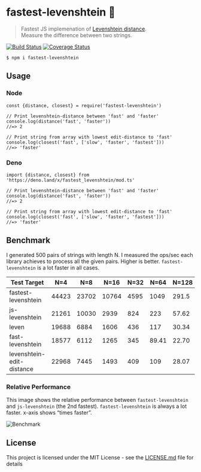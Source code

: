 fastest-levenshtein :rocket:
============================

> Fastest JS implemenation of [Levenshtein distance](https://en.wikipedia.org/wiki/Levenshtein_distance).  
> Measure the difference between two strings.

[![Build Status](https://travis-ci.org/ka-weihe/node-levenshtein.svg?branch=master)](https://travis-ci.org/ka-weihe/node-levenshtein) [![Coverage Status](https://coveralls.io/repos/github/ka-weihe/node-levenshtein/badge.svg?branch=master)](https://coveralls.io/github/ka-weihe/node-levenshtein?branch=master)

    $ npm i fastest-levenshtein

Usage
-----

### Node

    const {distance, closest} = require('fastest-levenshtein')

    // Print levenshtein-distance between 'fast' and 'faster' 
    console.log(distance('fast', 'faster'))
    //=> 2

    // Print string from array with lowest edit-distance to 'fast'
    console.log(closest('fast', ['slow', 'faster', 'fastest']))
    //=> 'faster'

### Deno

    import {distance, closest} from 'https://deno.land/x/fastest_levenshtein/mod.ts'

    // Print levenshtein-distance between 'fast' and 'faster' 
    console.log(distance('fast', 'faster'))
    //=> 2

    // Print string from array with lowest edit-distance to 'fast'
    console.log(closest('fast', ['slow', 'faster', 'fastest']))
    //=> 'faster'

Benchmark
---------

I generated 500 pairs of strings with length N. I measured the ops/sec each library achieves to process all the given pairs. Higher is better. `fastest-levenshtein` is a lot faster in all cases.

<table><thead><tr class="header"><th>Test Target</th><th>N=4</th><th>N=8</th><th>N=16</th><th>N=32</th><th>N=64</th><th>N=128</th><th>N=256</th><th>N=512</th><th>N=1024</th></tr></thead><tbody><tr class="odd"><td>fastest-levenshtein</td><td>44423</td><td>23702</td><td>10764</td><td>4595</td><td>1049</td><td>291.5</td><td>86.64</td><td>22.24</td><td>5.473</td></tr><tr class="even"><td>js-levenshtein</td><td>21261</td><td>10030</td><td>2939</td><td>824</td><td>223</td><td>57.62</td><td>14.77</td><td>3.717</td><td>0.934</td></tr><tr class="odd"><td>leven</td><td>19688</td><td>6884</td><td>1606</td><td>436</td><td>117</td><td>30.34</td><td>7.604</td><td>1.929</td><td>0.478</td></tr><tr class="even"><td>fast-levenshtein</td><td>18577</td><td>6112</td><td>1265</td><td>345</td><td>89.41</td><td>22.70</td><td>5.676</td><td>1.428</td><td>0.348</td></tr><tr class="odd"><td>levenshtein-edit-distance</td><td>22968</td><td>7445</td><td>1493</td><td>409</td><td>109</td><td>28.07</td><td>7.095</td><td>1.789</td><td>0.445</td></tr></tbody></table>

### Relative Performance

This image shows the relative performance between `fastest-levenshtein` and `js-levenshtein` (the 2nd fastest). `fastest-levenshtein` is always a lot faster. x-axis shows “times faster”.

![Benchmark](/images/relaperf.png)

License
-------

This project is licensed under the MIT License - see the [LICENSE.md](LICENSE.md) file for details

